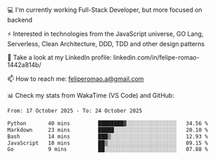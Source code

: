 💻 I'm currently working Full-Stack Developer, but more focused on backend

⚡ Interested in technologies from the JavaScript universe, GO Lang, Serverless, Clean Architecture, DDD, TDD and other design patterns

👥 Take a look at my LinkedIn profile: linkedin.com/in/felipe-romao-1442a814b/

📫 How to reach me: feliperomao.a@gmail.com

📊 Check my stats from WakaTime (VS Code) and GitHub:

<!--START_SECTION:waka-->

```txt
From: 17 October 2025 - To: 24 October 2025

Python       40 mins         ████████▓░░░░░░░░░░░░░░░░   34.56 %
Markdown     23 mins         █████░░░░░░░░░░░░░░░░░░░░   20.10 %
Bash         14 mins         ███▒░░░░░░░░░░░░░░░░░░░░░   12.93 %
JavaScript   10 mins         ██▒░░░░░░░░░░░░░░░░░░░░░░   09.15 %
Go           9 mins          ██░░░░░░░░░░░░░░░░░░░░░░░   07.88 %
```

<!--END_SECTION:waka-->

